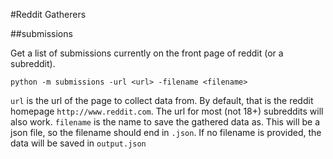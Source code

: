 #Reddit Gatherers

##submissions

Get a list of submissions currently on the front page of reddit (or a subreddit).

    python -m submissions -url <url> -filename <filename>

`url` is the url of the page to collect data from. By default, that is the reddit homepage `http://www.reddit.com`. The url for most (not 18+) subreddits will also work.
`filename` is the name to save the gathered data as. This will be a json file, so the filename should end in `.json`. If no filename is provided, the data will be saved in `output.json`
